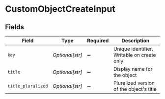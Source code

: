 # CustomObjectCreateInput


## Fields

| Field                                      | Type                                       | Required                                   | Description                                |
| ------------------------------------------ | ------------------------------------------ | ------------------------------------------ | ------------------------------------------ |
| `key`                                      | *Optional[str]*                            | :heavy_minus_sign:                         | Unique identifier. Writable on create only |
| `title`                                    | *Optional[str]*                            | :heavy_minus_sign:                         | Display name for the object                |
| `title_pluralized`                         | *Optional[str]*                            | :heavy_minus_sign:                         | Pluralized version of the object's title   |